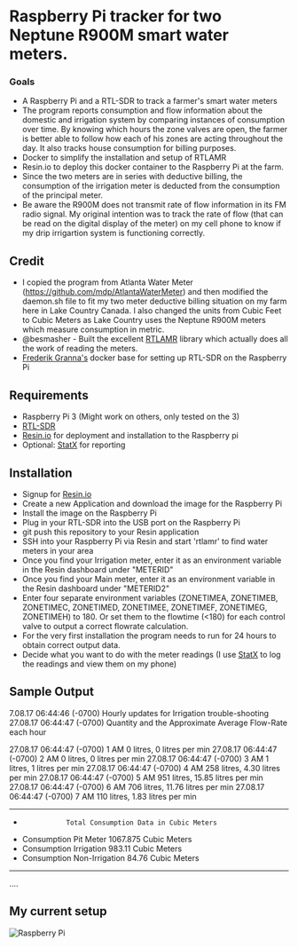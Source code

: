 # Raspberry Pi tracker for two Neptune R900M smart water meters.

### Goals
- A Raspberry Pi and a RTL-SDR to track a farmer's smart water meters
- The program reports consumption and flow information about the domestic and irrigation system by comparing instances of consumption over time.  By knowing which hours the zone valves are open, the farmer is better able to follow how each of his zones are acting throughout the day.  It also tracks house consumption for billing purposes.
- Docker to simplify the installation and setup of RTLAMR
- Resin.io to deploy this docker container to the Raspberry Pi at the farm.
- Since the two meters are in series with deductive billing, the consumption of the irrigation meter is deducted from the consumption of the principal meter.
- Be aware the R900M does not transmit rate of flow information in its FM radio signal. My original intention was to track the rate of flow (that can be read on the digital display of the meter) on my cell phone to know if my drip irrigartion system is functioning correctly.
 

## Credit

- I copied the program from Atlanta Water Meter (https://github.com/mdp/AtlantaWaterMeter) and then modified the daemon.sh file to fit my two meter deductive billing situation on my farm here in Lake Country Canada.  I also changed the units from Cubic Feet to Cubic Meters as Lake Country uses the Neptune R900M meters which measure consumption in metric.
- @besmasher - Built the excellent [RTLAMR](https://github.com/bemasher/rtlamr) library which actually does all the work of reading the meters.
- [Frederik Granna's](https://bitbucket.org/fgranna/) docker base for setting up RTL-SDR on the Raspberry Pi

## Requirements

- Raspberry Pi 3 (Might work on others, only tested on the 3)
- [RTL-SDR](https://www.amazon.com/NooElec-NESDR-Mini-Compatible-Packages/dp/B009U7WZCA)
- [Resin.io](https://resin.io) for deployment and installation to the Raspberry pi
- Optional: [StatX](https://statx.io) for reporting

## Installation

- Signup for [Resin.io](https://resin.io)
- Create a new Application and download the image for the Raspberry Pi
- Install the image on the Raspberry Pi
- Plug in your RTL-SDR into the USB port on the Raspberry Pi
- git push this repository to your Resin application
- SSH into your Raspberry Pi via Resin and start 'rtlamr' to find water meters in your area
- Once you find your Irrigation meter, enter it as an environment variable in the Resin dashboard under "METERID"
- Once you find your Main meter, enter it as an environment variable in the Resin dashboard under "METERID2"
- Enter four separate environment variables (ZONETIMEA, ZONETIMEB, ZONETIMEC, ZONETIMED, ZONETIMEE, ZONETIMEF, ZONETIMEG, ZONETIMEH) to 180.  Or set them to the flowtime (<180) for each control valve to output a correct flowrate calculation.
- For the very first installation the program needs to run for 24 hours to obtain correct output data.
- Decide what you want to do with the meter readings (I use [StatX](https://statx.io) to log the readings and view them on my phone)
## Sample Output

7.08.17 06:44:46 (-0700) Hourly updates for Irrigation trouble-shooting
27.08.17 06:44:47 (-0700) Quantity and the Approximate Average Flow-Rate each hour

27.08.17 06:44:47 (-0700) 1 AM  0     litres,     0 litres per min
27.08.17 06:44:47 (-0700) 2 AM  0     litres,     0 litres per min
27.08.17 06:44:47 (-0700) 3 AM  1     litres,     1 litres per min
27.08.17 06:44:47 (-0700) 4 AM  258     litres,     4.30 litres per min
27.08.17 06:44:47 (-0700) 5 AM  951     litres,     15.85 litres per min
27.08.17 06:44:47 (-0700) 6 AM  706     litres,     11.76 litres per min
27.08.17 06:44:47 (-0700) 7 AM  110     litres,     1.83 litres per min

 
 ********************************************************************************************
 *                Total Consumption Data in Cubic Meters
 *    Consumption Pit Meter                           1067.875 Cubic Meters
 *    Consumption Irrigation                          983.11 Cubic Meters
 *    Consumption Non-Irrigation                      84.76 Cubic Meters
 ********************************************************************************************

....
## My current setup
![Raspberry Pi](https://cloud.githubusercontent.com/assets/2868/21464807/14e7c1b6-c957-11e6-8049-69b19969f817.jpg)

